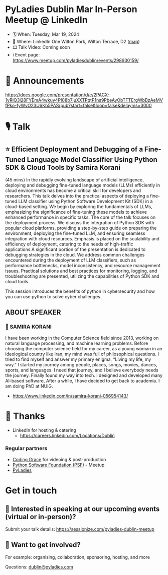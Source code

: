 # PyLadies Dublin Mar In-Person Meetup @ LinkedIn

* 🗓 When: Tuesday, Mar 19, 2024
* 📍 Where: LinkedIn One Wilton Park, Wilton Terrace, D2 ([map](https://maps.app.goo.gl/pD9WxtYWKokovZoc6))
* 🎞 Talk Video: Coming soon
* ℹ️ Event page: https://www.meetup.com/pyladiesdublin/events/298930159/

  
# 📢 Announcements
https://docs.google.com/presentation/d/e/2PACX-1vRIQ3l28FYEmA4wkuy4PI08b7juXXTPqtP1ns9PbeAyObTFTErgWbBzAeMVfPko-fyWvO23U6Kb5PAS/pub?start=false&loop=false&delayms=3000

# 🎙️ Talk
## ⭐️ Efficient Deployment and Debugging of a Fine-Tuned Language Model Classifier Using Python SDK & Cloud Tools by Samira Korani
(45 mins) In the rapidly evolving landscape of artificial intelligence, deploying and debugging fine-tuned language models (LLMs) efficiently in cloud environments has become a critical skill for developers and researchers. This talk delves into the practical aspects of deploying a fine-tuned LLM classifier using Python Software Development Kit (SDK) in a cloud-based setting. We begin by exploring the fundamentals of LLMs, emphasizing the significance of fine-tuning these models to achieve enhanced performance in specific tasks. The core of the talk focuses on the deployment process. We discuss the integration of Python SDK with popular cloud platforms, providing a step-by-step guide on preparing the environment, deploying the fine-tuned LLM, and ensuring seamless integration with cloud resources. Emphasis is placed on the scalability and efficiency of deployment, catering to the needs of high-traffic applications.A significant portion of the presentation is dedicated to debugging strategies in the cloud. We address common challenges encountered during the deployment of LLM classifiers, such as performance bottlenecks, model inconsistency, and resource management issues. Practical solutions and best practices for monitoring, logging, and troubleshooting are presented, utilizing the capabilities of Python SDK and cloud tools

This session introduces the benefits of python in cybersecurity and how you can use python to solve cyber challenges.

## ABOUT SPEAKER
### 🙂 SAMIRA KORANI

I have been working in the Computer Science field since 2013, working on natural language processing, and machine learning problems. Before choosing the computer science field for my career, as a young woman in an ideological country like Iran, my mind was full of philosophical questions. I tried to find myself and answer my primary enigma, “Living my life, my way.” I started my journey among people, places, songs, movies, dances, sports, and languages. I need that journey, and I believe everybody needs the journey. Finally found my way into tech. I designed and developed many AI-based software, After a while, I have decided to get back to academia. I am doing PhD at NUIG.

* https://www.linkedin.com/in/samira-korani-056954143/
  
# 💟 Thanks 
* LinkedIn for hosting & catering
    * https://careers.linkedin.com/Locations/Dublin

### Regular partners
* [Coding Grace](https://codinggrace.com) for videoing & post-production
* [Python Software Foundation (PSF)](https://www.python.org/psf-landing/) - Meetup
* [PyLadies](https://pyladies.com/)

# Get in touch
## 🎤 Interested in speaking at our upcoming events (virtual or in-person)?
Submit your talk details: https://sessionize.com/pyladies-dublin-meetup

## 💖 Want to get involved?
For example: organising, collaboration, sponsoring, hosting, and more

Questions: dublin@pyladies.com
